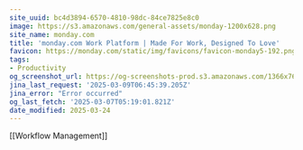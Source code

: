 ```yaml
---
site_uuid: bc4d3894-6570-4810-98dc-84ce7825e8c0
image: https://s3.amazonaws.com/general-assets/monday-1200x628.png
site_name: monday.com
title: 'monday.com Work Platform | Made For Work, Designed To Love'
favicon: https://monday.com/static/img/favicons/favicon-monday5-192.png
tags:
- Productivity
og_screenshot_url: https://og-screenshots-prod.s3.amazonaws.com/1366x768/80/false/9e5109a0eb1af54a325124f37a1b6282493bd84c5b14e267503bbe9c5a151cff.jpeg
jina_last_request: '2025-03-09T06:45:39.205Z'
jina_error: "Error occurred"
og_last_fetch: '2025-03-07T05:19:01.821Z'
date_modified: 2025-03-24
---
```



[[Workflow Management]]

